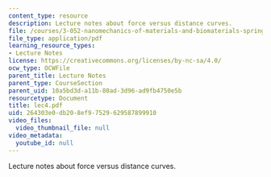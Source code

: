 ```yaml
---
content_type: resource
description: Lecture notes about force versus distance curves.
file: /courses/3-052-nanomechanics-of-materials-and-biomaterials-spring-2007/264303e0db208ef97529629587899910_lec4.pdf
file_type: application/pdf
learning_resource_types:
- Lecture Notes
license: https://creativecommons.org/licenses/by-nc-sa/4.0/
ocw_type: OCWFile
parent_title: Lecture Notes
parent_type: CourseSection
parent_uid: 10a5bd3d-a11b-80ad-3d96-ad9fb4750e5b
resourcetype: Document
title: lec4.pdf
uid: 264303e0-db20-8ef9-7529-629587899910
video_files:
  video_thumbnail_file: null
video_metadata:
  youtube_id: null
---
```

Lecture notes about force versus distance curves.